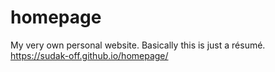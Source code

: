 # homepage
My very own personal website. Basically this is just a résumé. https://sudak-off.github.io/homepage/

